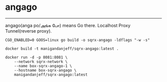 # angago

---

angago(anga po/அங்க போ) means Go there. Localhost Proxy Tunnel(reverse proxy).

```
CGO_ENABLED=0 GOOS=linux go build -o sqrx-angago -ldflags "-w -s"

docker build -t manigandanjeff/sqrx-angago:latest .

docker run -d -p 8081:8081 \
    --network sqrx-network \
    --name box-sqrx-angago-1 \
    --hostname box-sqrx-angago \
    manigandanjeff/sqrx-angago:latest

```
